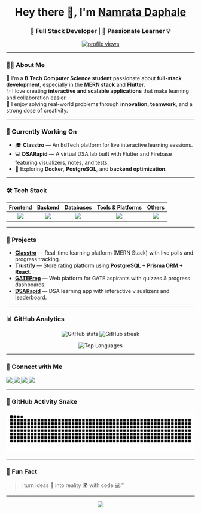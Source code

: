 <!-- Profile Header -->
<h1 align="center">Hey there 👋, I'm <a href="https://namratadaphale.me" target="_blank">Namrata Daphale</a></h1>
<h3 align="center">🚀 Full Stack Developer | 🌸 Passionate Learner 💡</h3>

<p align="center">
  <a href="https://github.com/namrata0607">
    <img src="https://komarev.com/ghpvc/?username=namrata0607&label=Profile%20Views&color=ff69b4&style=flat" alt="profile views" />
  </a>
</p>

---

### 👩‍💻 About Me

💬 I'm a **B.Tech Computer Science student** passionate about **full-stack development**, especially in the **MERN stack** and **Flutter**.  
✨ I love creating **interactive and scalable applications** that make learning and collaboration easier.  
🧠 I enjoy solving real-world problems through **innovation, teamwork**, and a strong dose of creativity.  

---

### 🔭 Currently Working On
- 🎓 **Classtro** — An EdTech platform for live interactive learning sessions.  
- 💻 **DSARapid** — A virtual DSA lab built with Flutter and Firebase featuring visualizers, notes, and tests.  
- 🧩 Exploring **Docker**, **PostgreSQL**, and **backend optimization**.

---

### 🛠️ Tech Stack
<div align="center">

| **Frontend** | **Backend** | **Databases** | **Tools & Platforms** | **Others** |
|:-------------:|:------------:|:--------------:|:--------------------:|:------------:|
| <img src="https://skillicons.dev/icons?i=html,css,js,react,tailwind,bootstrap,flutter" /> | <img src="https://skillicons.dev/icons?i=nodejs,express,php,python,java" /> | <img src="https://skillicons.dev/icons?i=mongodb,postgresql,mysql,firebase" /> | <img src="https://skillicons.dev/icons?i=git,github,postman,linux" /> | <img src="https://skillicons.dev/icons?i=figma" /> |

</div>

---

### 🚀 Projects

- **[Classtro](https://classtro.live/)** — Real-time learning platform (MERN Stack) with live polls and progress tracking.  
- **[Trustify](https://trustify-mocha.vercel.app)** — Store rating platform using **PostgreSQL + Prisma ORM + React**.  
- **[GATEPrep](https://github.com/Namrata0607/GATE-Mock-Test)** — Web platform for GATE aspirants with quizzes & progress dashboards.  
- **[DSARapid](https://github.com/Namrata0607/DSARapid)** — DSA learning app with interactive visualizers and leaderboard.

---

### 📊 GitHub Analytics
<p align="center">
  <img width="48%" src="https://github-readme-stats.vercel.app/api?username=namrata0607&show_icons=true&theme=rose_pine" alt="GitHub stats" />
  <img width="48%" src="https://github-readme-streak-stats.herokuapp.com/?user=namrata0607&theme=rose_pine" alt="GitHub streak" />
</p>

<p align="center">
  <img width="48%" src="https://github-readme-stats.vercel.app/api/top-langs/?username=namrata0607&layout=compact&theme=rose_pine" alt="Top Languages" />
</p>

---

### 🤝 Connect with Me
<p align="left">
  <a href="https://linkedin.com/in/namrata-daphale-847a13208" target="blank">
    <img src="https://img.shields.io/badge/LinkedIn-%230A66C2.svg?style=for-the-badge&logo=linkedin&logoColor=white"/>
  </a>
  <a href="mailto:namratadaphale07@gmail.com">
    <img src="https://img.shields.io/badge/Gmail-%23EA4335.svg?style=for-the-badge&logo=gmail&logoColor=white"/>
  </a>
  <a href="https://namratadaphale.me" target="blank">
    <img src="https://img.shields.io/badge/Portfolio-%23ff69b4.svg?style=for-the-badge&logo=vercel&logoColor=white"/>
  </a>
   <a href="https://leetcode.com/u/NamrataDaphale/" target="blank">
    <img src="https://img.shields.io/badge/LeetCode-%23FFA116.svg?style=for-the-badge&logo=LeetCode&logoColor=white"/>
  </a>
</p>

---

### 🐍 GitHub Activity Snake
<p align="center">
  <picture>
    <source
      srcset="https://raw.githubusercontent.com/Namrata0607/Namrata0607/output/github-contribution-grid-snake-dark.svg"
      media="(prefers-color-scheme: dark)"
    />
    <source
      srcset="https://raw.githubusercontent.com/Namrata0607/Namrata0607/output/github-contribution-grid-snake.svg"
      media="(prefers-color-scheme: light)"
    />
    <img
      src="https://raw.githubusercontent.com/Namrata0607/Namrata0607/output/github-contribution-grid-snake.svg"
      alt="GitHub Contribution Snake"
    />
  </picture>
</p>

---

### 💬 Fun Fact
> I turn ideas 💭 into reality 🌍 with code 💻.”

---

<p align="center">
  <img src="https://capsule-render.vercel.app/api?type=waving&color=ffb6c1&height=90&section=footer"/>
</p>
